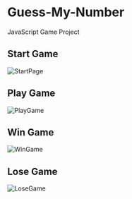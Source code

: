 # Guess-My-Number
JavaScript Game Project
## Start Game
![StartPage](https://github.com/LaeLaeMuSwe/Guess-My-Number/assets/71454906/5b39c3da-60fa-40b3-8715-d176eeb9c1a2)

## Play Game
![PlayGame](https://github.com/LaeLaeMuSwe/Guess-My-Number/assets/71454906/6de0d774-7f51-41c4-963a-a218507113e6)

## Win Game
![WinGame](https://github.com/LaeLaeMuSwe/Guess-My-Number/assets/71454906/19a09fcc-9c59-47fd-a790-5462c826eead)

## Lose Game
![LoseGame](https://github.com/LaeLaeMuSwe/Guess-My-Number/assets/71454906/41f4d298-5832-494e-ba72-73051b1afbcb)

